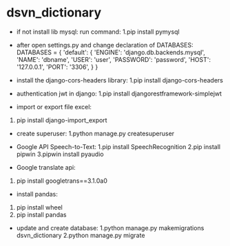 # dsvn_dictionary
- if not install lib mysql:
run command: 
1.pip install pymysql

- after open settings.py and change declaration of DATABASES:
DATABASES = {
    'default': {
        'ENGINE': 'django.db.backends.mysql',
        'NAME': 'dbname',
        'USER': 'user',
        'PASSWORD': 'password',
        'HOST': '127.0.0.1',
        'PORT': '3306',
    }
}
- install the django-cors-headers library:
1.pip install django-cors-headers

- authentication jwt in django:
1.pip install djangorestframework-simplejwt

- import or export file excel:
1. pip install django-import_export

- create superuser:
1.python manage.py createsuperuser

- Google API Speech-to-Text:
1.pip install SpeechRecognition
2.pip install pipwin
3.pipwin install pyaudio

- Google translate api:
1. pip install googletrans==3.1.0a0

- install pandas:
1. pip install wheel
2. pip install pandas

- update and create database:
1.python manage.py makemigrations dsvn_dictionary
2.python manage.py migrate
